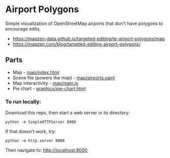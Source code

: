 # Airport Polygons
Simple visualization of OpenStreetMap airports that don't have polygons to encourage edits.

* https://mapzen-data.github.io/targeted-editing/te-airport-polygons/map
* https://mapzen.com/blog/targeted-editing-airport-polygons/

## Parts

* Map - [map/index.html](map/index.html)
* Scene file (powers the map) - [map/airports.yaml](map/airports.yaml)
* Map interactivity - [map/main.js](map/main.js)
* Pie chart - [graphics/pie-chart.html](graphics/pie-chart.html)

### To run locally:

Download this repo, then start a web server in its directory:

    python -m SimpleHTTPServer 8000
    
If that doesn't work, try:

    python -m http.server 8000
    
Then navigate to: [http://localhost:8000](http://localhost:8000)

